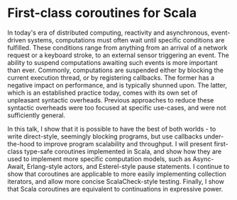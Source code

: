 # First-class coroutines for Scala

In today's era of distributed computing, reactivity and asynchronous, event-driven systems,
computations must often wait until specific conditions are fulfilled.
These conditions range from anything from an arrival of a network request or a keyboard stroke,
to an external sensor triggering an event.
The ability to suspend computations awaiting such events is more important than ever.
Commonly, computations are suspended either by blocking the current execution thread,
or by registering callbacks.
The former has a negative impact on performance, and is typically shunned upon.
The latter, which is an established practice today,
comes with its own set of unpleasant syntactic overheads.
Previous approaches to reduce these syntactic overheads
were too focused at specific use-cases,
and were not sufficiently general.

In this talk,
I show that it is possible to have the best of both worlds -
to write direct-style, seemingly blocking programs,
but use callbacks under-the-hood to improve program scalability and throughput.
I will present first-class type-safe coroutines implemented in Scala,
and show how they are used to implement more specific computation models,
such as Async-Await, Erlang-style actors, and Esterel-style pause statements.
I continue to show that coroutines are applicable to more easily implementing
collection iterators, and allow more concise ScalaCheck-style testing.
Finally, I show that Scala coroutines are equivalent to continuations in expressive power.
